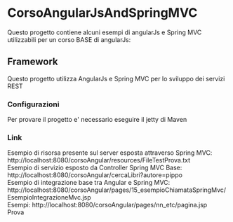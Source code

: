 # CorsoAngularJsAndSpringMVC
Questo progetto contiene alcuni esempi di angularJs e Spring MVC utilizzabili per un corso BASE di angularJs: <br>

## Framework
Questo progetto utilizza AngularJs e Spring MVC per lo sviluppo dei servizi REST

### Configurazioni
Per provare il progetto e' necessario eseguire il jetty di Maven

### Link
Esempio di risorsa presente sul server esposta attraverso Spring MVC: http://localhost:8080/corsoAngular/resources/FileTestProva.txt <br>
Esempio di servizio esposto da Controller Spring MVC Base: http://localhost:8080/corsoAngular/cercaLibri?autore=pippo <br>
Esempio di integrazione base tra Angular e Spring MVC: http://localhost:8080/corsoAngular/pages/15_esempioChiamataSpringMvc/EsempioIntegrazioneMvc.jsp<br>
Esempi: http://localhost:8080/corsoAngular/pages/nn_etc/pagina.jsp <br>
Prova